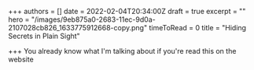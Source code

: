 +++
authors = []
date = 2022-02-04T20:34:00Z
draft = true
excerpt = ""
hero = "/images/9eb875a0-2683-11ec-9d0a-2107028cb826_1633775912668-copy.png"
timeToRead = 0
title = "Hiding Secrets in Plain Sight"

+++
You already know what I'm talking about if you're read this on the website